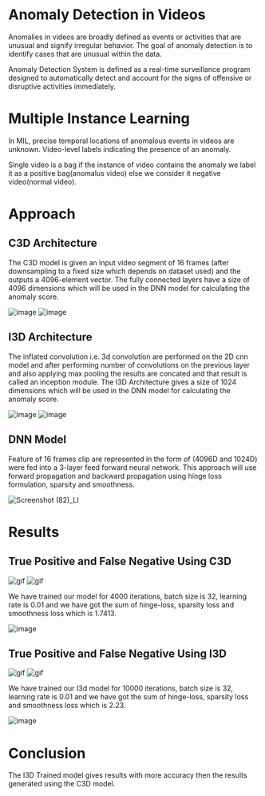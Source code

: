 # Anomaly Detection in Videos
Anomalies in videos are broadly defined as events or activities that are unusual and signify irregular behavior. The goal of anomaly detection is to identify cases that are unusual within the data.

Anomaly Detection System is defined as a real-time surveillance program designed to automatically detect and account for the signs of offensive or disruptive activities immediately.

# Multiple Instance Learning
In MIL, precise temporal locations of anomalous events in videos are unknown. Video-level labels indicating the presence of an anomaly.

Single video is a bag if the instance of video contains the anomaly we label it as a positive bag(anomalus video) else we consider it negative video(normal video).

# Approach
## C3D Architecture
The C3D model is given an input video segment of 16 frames (after downsampling to a fixed size which depends on dataset used) and the outputs a 4096-element vector. The fully connected layers have a size of 4096 dimensions which will be used in the DNN model for calculating the anomaly score.

![image](https://user-images.githubusercontent.com/76435009/224113059-c97fc859-26ff-4e0a-9b30-aae471825b66.png)
![image](https://user-images.githubusercontent.com/76435009/224113382-0f20338f-3966-445a-9caa-23a5a7819f32.png)

## I3D Architecture
The inflated convolution i.e. 3d convolution are performed on the 2D cnn model and after performing number of convolutions on the previous layer and also applying max pooling the results are concated and that result is called an inception module. The I3D Architecture gives a size of 1024 dimensions which will be used in the DNN model for calculating the anomaly score.

![image](https://user-images.githubusercontent.com/76435009/224113773-bdeae3f9-c549-43ff-bea3-4acbb39ac1b0.png)
![image](https://user-images.githubusercontent.com/76435009/224113819-1ad880e2-dea1-4a02-9df9-9e08e1ef5dec.png)

## DNN Model
Feature of 16 frames clip are represented in the form of (4096D and 1024D) were fed into a 3-layer feed forward neural network. This approach will use forward propagation and backward propagation using hinge loss formulation, sparsity and smoothness.

![Screenshot (82)_LI](https://user-images.githubusercontent.com/76435009/224118338-44ef1716-8086-43f4-9765-f2b481837c1e.jpg)

# Results
## True Positive and False Negative Using C3D

![gif](https://user-images.githubusercontent.com/65583643/165344458-0afe1612-d236-4959-b607-e0b7b25018bb.gif)
![gif](https://user-images.githubusercontent.com/65583643/165344552-ef6d0943-c97e-4473-a9ac-36ade9ef0b73.gif)

We have trained our model for 4000 iterations, batch size is 32, learning rate is 0.01 and we have got the sum of hinge-loss, sparsity loss and smoothness loss which is 1.7413.

![image](https://user-images.githubusercontent.com/76435009/224119823-39da42d6-f809-4d45-a182-0bc32bba8158.png)

## True Positive and False Negative Using I3D

![gif](https://user-images.githubusercontent.com/65583643/165344458-0afe1612-d236-4959-b607-e0b7b25018bb.gif)
![gif](https://user-images.githubusercontent.com/65583643/165345590-d53a0fe6-1174-44fb-875a-0cad3b0b4b54.gif)

We have trained our I3d model for 10000 iterations, batch size is 32, learning rate is 0.01 and we have got the sum of hinge-loss, sparsity loss and smoothness loss which is 2.23.

![image](https://user-images.githubusercontent.com/76435009/224120801-61833ed7-381a-43a0-b1a3-566fdb0f4722.png)

# Conclusion
The I3D Trained model gives results with more accuracy then the results generated using the C3D model.
